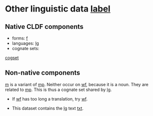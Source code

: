 # Other linguistic data [label](sec:data)

## Native CLDF components

* forms: [f](tri-house)
* languages: [lg](hix)
* cognate sets:

[cogset](louse-1)

## Non-native components

[m](tri-se-3) is a variant of [mp](tri-se?nt).
Neither occur on [wf](tri-fire), because it is a noun.
They are related to [mp](apa-se,way-se?nt).
This is thus a cognate set shared by [lg](apa,way,tri).

* If [wf](tri-kure) has too long a translation, try [wf](tri-kure?translation=good).

* This dataset contains the [lg](ikp) text [txt](ikp-ekiri).